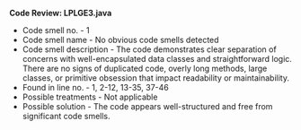 **Code Review: LPLGE3.java**
- Code smell no. - 1
- Code smell name - No obvious code smells detected
- Code smell description - The code demonstrates clear separation of concerns with well-encapsulated data classes and straightforward logic. There are no signs of duplicated code, overly long methods, large classes, or primitive obsession that impact readability or maintainability.
- Found in line no. - 1, 2-12, 13-35, 37-46
- Possible treatments - Not applicable
- Possible solution - The code appears well-structured and free from significant code smells.
